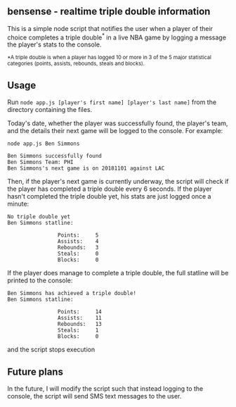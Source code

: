 ## bensense - realtime triple double information

This is a simple node script that notifies the user when a player of their choice completes a triple double<sup>*</sup> in a live NBA game by logging  a message the player's stats to the console.   

<sub>*A triple double is when a player has logged 10 or more in 3 of the 5 major statistical categories (points, assists, rebounds, steals and blocks).</sub>

## Usage
Run `node app.js [player's first name] [player's last name]` from the directory containing the files.  

Today's date, whether the player was successfully found, the player's team, and the details their next game will be logged to the console. For example:

`node app.js Ben Simmons`

```
Ben Simmons successfully found
Ben Simmons Team: PHI
Ben Simmons's next game is on 20181101 against LAC
```

Then, if the player's next game is currently underway, the script will check if the player has completed a triple double every 6 seconds. If the player hasn't completed the triple double yet, his stats are just logged once a minute:  

```
No triple double yet
Ben Simmons statline:

                Points:     5
                Assists:    4
                Rebounds:   3
                Steals:     0
                Blocks:     0
```  

If the player does manage to complete a triple double, the full statline will be printed to the console:  

```
Ben Simmons has achieved a triple double!
Ben Simmons statline:

                Points:     14
                Assists:    11
                Rebounds:   13
                Steals:     1
                Blocks:     0
```  

and the script stops execution

## Future plans
In the future, I will modify the script such that instead logging to the console, the script will send SMS text messages to the user.
